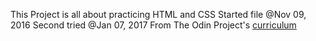 This Project is all about practicing HTML and CSS
Started file @Nov 09, 2016
Second tried @Jan 07, 2017
From The Odin Project's [curriculum](http://www.theodinproject.com/web-development-101/html-css)
